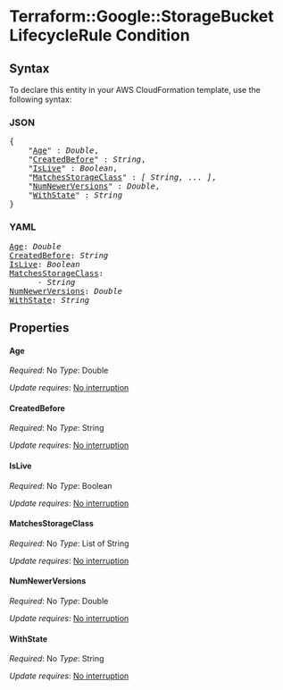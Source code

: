 # Terraform::Google::StorageBucket LifecycleRule Condition

## Syntax

To declare this entity in your AWS CloudFormation template, use the following syntax:

### JSON

<pre>
{
    "<a href="#age" title="Age">Age</a>" : <i>Double</i>,
    "<a href="#createdbefore" title="CreatedBefore">CreatedBefore</a>" : <i>String</i>,
    "<a href="#islive" title="IsLive">IsLive</a>" : <i>Boolean</i>,
    "<a href="#matchesstorageclass" title="MatchesStorageClass">MatchesStorageClass</a>" : <i>[ String, ... ]</i>,
    "<a href="#numnewerversions" title="NumNewerVersions">NumNewerVersions</a>" : <i>Double</i>,
    "<a href="#withstate" title="WithState">WithState</a>" : <i>String</i>
}
</pre>

### YAML

<pre>
<a href="#age" title="Age">Age</a>: <i>Double</i>
<a href="#createdbefore" title="CreatedBefore">CreatedBefore</a>: <i>String</i>
<a href="#islive" title="IsLive">IsLive</a>: <i>Boolean</i>
<a href="#matchesstorageclass" title="MatchesStorageClass">MatchesStorageClass</a>: <i>
      - String</i>
<a href="#numnewerversions" title="NumNewerVersions">NumNewerVersions</a>: <i>Double</i>
<a href="#withstate" title="WithState">WithState</a>: <i>String</i>
</pre>

## Properties

#### Age

_Required_: No
_Type_: Double

_Update requires_: [No interruption](https://docs.aws.amazon.com/AWSCloudFormation/latest/UserGuide/using-cfn-updating-stacks-update-behaviors.html#update-no-interrupt)

#### CreatedBefore

_Required_: No
_Type_: String

_Update requires_: [No interruption](https://docs.aws.amazon.com/AWSCloudFormation/latest/UserGuide/using-cfn-updating-stacks-update-behaviors.html#update-no-interrupt)

#### IsLive

_Required_: No
_Type_: Boolean

_Update requires_: [No interruption](https://docs.aws.amazon.com/AWSCloudFormation/latest/UserGuide/using-cfn-updating-stacks-update-behaviors.html#update-no-interrupt)

#### MatchesStorageClass

_Required_: No
_Type_: List of String

_Update requires_: [No interruption](https://docs.aws.amazon.com/AWSCloudFormation/latest/UserGuide/using-cfn-updating-stacks-update-behaviors.html#update-no-interrupt)

#### NumNewerVersions

_Required_: No
_Type_: Double

_Update requires_: [No interruption](https://docs.aws.amazon.com/AWSCloudFormation/latest/UserGuide/using-cfn-updating-stacks-update-behaviors.html#update-no-interrupt)

#### WithState

_Required_: No
_Type_: String

_Update requires_: [No interruption](https://docs.aws.amazon.com/AWSCloudFormation/latest/UserGuide/using-cfn-updating-stacks-update-behaviors.html#update-no-interrupt)

